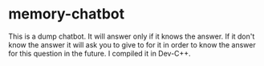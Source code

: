 # memory-chatbot
This is a dump chatbot. It will answer only if it knows the answer. If it don't know the answer it will ask you to give to for it in order to know the answer for this question in the future. I compiled it in Dev-C++.

